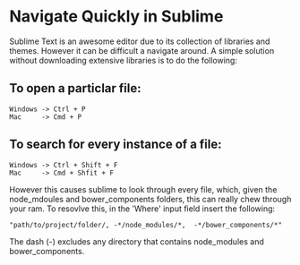 # Navigate Quickly in Sublime

Sublime Text is an awesome editor due to its collection of libraries and themes. However it can be difficult a navigate around. A simple solution without downloading extensive libraries is to do the following:

## To open a particlar file:
```sublime
Windows	-> Ctrl + P
Mac 	-> Cmd + P
```

## To search for every instance of a file:
```sublime
Windows	-> Ctrl + Shift + F
Mac 	-> Cmd + Shfit + F
```

However this causes sublime to look through every file, which, given the node_mdoules and bower_components folders, this can really chew through your ram. To resovlve this, in the 'Where' input field insert the following:

```sublime
"path/to/project/folder/, -*/node_modules/*,  -*/bower_components/*"
```

The dash (-) excludes any directory that contains node_modules and bower_components.